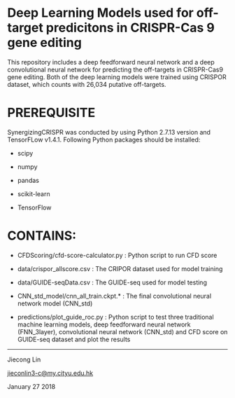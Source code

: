 # Deep Learning Models used for off-target predicitons in CRISPR-Cas 9 gene editing
This repository includes a deep feedforward neural network and a deep convolutional neural network for predicting the off-targets in CRISPR-Cas9 gene editing. Both of the deep learning models were trained using CRISPOR dataset, which counts with 26,034 putative off-targets.

# PREREQUISITE
SynergizingCRISPR was conducted by using Python 2.7.13 version and TensorFLow v1.4.1. 
Following Python packages should be installed:
<ul>
<li><p>scipy</p></li>
<li><p>numpy</p></li>
<li><p>pandas</p></li>
<li><p>scikit-learn</p></li>
<li><p>TensorFlow</p></li>
</ul>


# CONTAINS:
<ul>
<li><p>CFDScoring/cfd-score-calculator.py : Python script to run CFD score </p></li>
<li><p>data/crispor_allscore.csv : The CRIPOR dataset used for model training</p></li>
<li><p>data/GUIDE-seqData.csv : The GUIDE-seq used for model testing</p></li>
<li><p>CNN_std_model/cnn_all_train.ckpt.* : The final convolutional neural network model (CNN_std)</p></li>
<li><p>predictions/plot_guide_roc.py : Python script to test three traditional machine learning models, deep feedforward neural network (FNN_3layer), convolutional neural network (CNN_std) and CFD score on GUIDE-seq dataset and plot the results </p></li>
</ul>

---------------------------------------
Jiecong Lin

jieconlin3-c@my.cityu.edu.hk

January 27 2018
